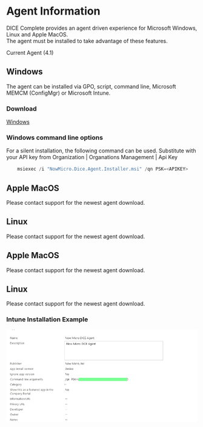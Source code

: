 # Agent Information

DICE Complete provides an agent driven experience for Microsoft Windows, Linux and Apple MacOS.  
The agent must be installed to take advantage of these features.

Current Agent (4.1)

## Windows 
The agent can be installed via GPO, script, command line, Microsoft MEMCM (ConfigMgr) or Microsoft Intune.

### Download
[Windows](https://github.com/Now-Micro/DICE-Docs/raw/main/en/Agents/4.1/NowMicro.Dice.Agent.Installer.msi)

### Windows command line options
For a silent installation, the following command can be used.  Substitute <APIKEY> with your 
API key from Organization | Organations Management | Api Key

```csharp
	msiexec /i "NowMicro.Dice.Agent.Installer.msi" /qn PSK=<APIKEY>
```

## Apple MacOS
Please contact support for the newest agent download.

## Linux
Please contact support for the newest agent download.
## Apple MacOS
Please contact support for the newest agent download.

## Linux
Please contact support for the newest agent download.
### Intune Installation Example
![image](/en/Agents/4.1/MicrosoftIntunePackageSetup.png)

